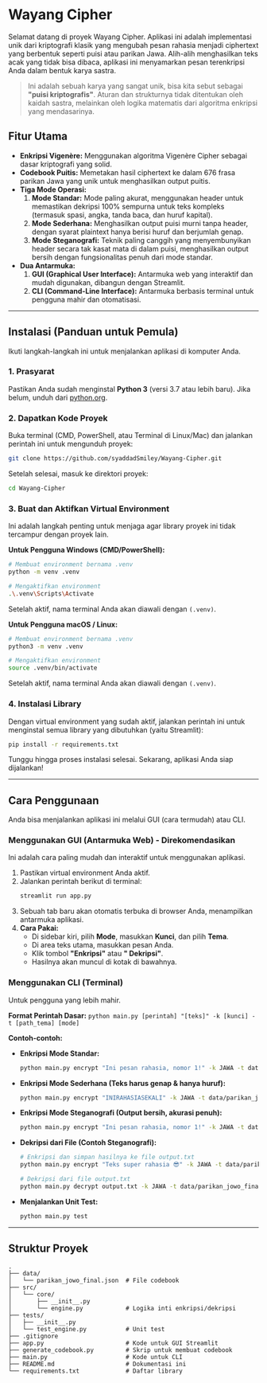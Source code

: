 # Wayang Cipher

Selamat datang di proyek Wayang Cipher. Aplikasi ini adalah implementasi unik dari kriptografi klasik yang mengubah pesan rahasia menjadi ciphertext yang berbentuk seperti puisi atau parikan Jawa. Alih-alih menghasilkan teks acak yang tidak bisa dibaca, aplikasi ini menyamarkan pesan terenkripsi Anda dalam bentuk karya sastra.

> Ini adalah sebuah karya yang sangat unik, bisa kita sebut sebagai **"puisi kriptografis"**. Aturan dan strukturnya tidak ditentukan oleh kaidah sastra, melainkan oleh logika matematis dari algoritma enkripsi yang mendasarinya.



## Fitur Utama
- **Enkripsi Vigenère:** Menggunakan algoritma Vigenère Cipher sebagai dasar kriptografi yang solid.
- **Codebook Puitis:** Memetakan hasil ciphertext ke dalam 676 frasa parikan Jawa yang unik untuk menghasilkan output puitis.
- **Tiga Mode Operasi:**
    1.  **Mode Standar:** Mode paling akurat, menggunakan header untuk memastikan dekripsi 100% sempurna untuk teks kompleks (termasuk spasi, angka, tanda baca, dan huruf kapital).
    2.  **Mode Sederhana:** Menghasilkan output puisi murni tanpa header, dengan syarat plaintext hanya berisi huruf dan berjumlah genap.
    3.  **Mode Steganografi:** Teknik paling canggih yang menyembunyikan header secara tak kasat mata di dalam puisi, menghasilkan output bersih dengan fungsionalitas penuh dari mode standar.
- **Dua Antarmuka:**
    1.  **GUI (Graphical User Interface):** Antarmuka web yang interaktif dan mudah digunakan, dibangun dengan Streamlit.
    2.  **CLI (Command-Line Interface):** Antarmuka berbasis terminal untuk pengguna mahir dan otomatisasi.

---

## Instalasi (Panduan untuk Pemula)
Ikuti langkah-langkah ini untuk menjalankan aplikasi di komputer Anda.

### 1. Prasyarat
Pastikan Anda sudah menginstal **Python 3** (versi 3.7 atau lebih baru). Jika belum, unduh dari [python.org](https://www.python.org/downloads/).

### 2. Dapatkan Kode Proyek
Buka terminal (CMD, PowerShell, atau Terminal di Linux/Mac) dan jalankan perintah ini untuk mengunduh proyek:
```bash
git clone https://github.com/syaddadSmiley/Wayang-Cipher.git
```

Setelah selesai, masuk ke direktori proyek:
```bash
cd Wayang-Cipher
```

### 3. Buat dan Aktifkan Virtual Environment
Ini adalah langkah penting untuk menjaga agar library proyek ini tidak tercampur dengan proyek lain.

**Untuk Pengguna Windows (CMD/PowerShell):**
```bash
# Membuat environment bernama .venv
python -m venv .venv

# Mengaktifkan environment
.\.venv\Scripts\Activate
```
Setelah aktif, nama terminal Anda akan diawali dengan `(.venv)`.

**Untuk Pengguna macOS / Linux:**
```bash
# Membuat environment bernama .venv
python3 -m venv .venv

# Mengaktifkan environment
source .venv/bin/activate
```
Setelah aktif, nama terminal Anda akan diawali dengan `(.venv)`.

### 4. Instalasi Library
Dengan virtual environment yang sudah aktif, jalankan perintah ini untuk menginstal semua library yang dibutuhkan (yaitu Streamlit):
```bash
pip install -r requirements.txt
```
Tunggu hingga proses instalasi selesai. Sekarang, aplikasi Anda siap dijalankan!

---

## Cara Penggunaan

Anda bisa menjalankan aplikasi ini melalui GUI (cara termudah) atau CLI.

### Menggunakan GUI (Antarmuka Web) - Direkomendasikan
Ini adalah cara paling mudah dan interaktif untuk menggunakan aplikasi.

1.  Pastikan virtual environment Anda aktif.
2.  Jalankan perintah berikut di terminal:
    ```bash
    streamlit run app.py
    ```
3.  Sebuah tab baru akan otomatis terbuka di browser Anda, menampilkan antarmuka aplikasi.
4.  **Cara Pakai:**
    - Di sidebar kiri, pilih **Mode**, masukkan **Kunci**, dan pilih **Tema**.
    - Di area teks utama, masukkan pesan Anda.
    - Klik tombol **"Enkripsi"** atau **" Dekripsi"**.
    - Hasilnya akan muncul di kotak di bawahnya.

### Menggunakan CLI (Terminal)
Untuk pengguna yang lebih mahir.

**Format Perintah Dasar:**
`python main.py [perintah] "[teks]" -k [kunci] -t [path_tema] [mode]`

**Contoh-contoh:**

* **Enkripsi Mode Standar:**
    ```bash
    python main.py encrypt "Ini pesan rahasia, nomor 1!" -k JAWA -t data/parikan_jowo_final.json
    ```

* **Enkripsi Mode Sederhana (Teks harus genap & hanya huruf):**
    ```bash
    python main.py encrypt "INIRAHASIASEKALI" -k JAWA -t data/parikan_jowo_final.json --simple
    ```

* **Enkripsi Mode Steganografi (Output bersih, akurasi penuh):**
    ```bash
    python main.py encrypt "Ini pesan rahasia, nomor 1!" -k JAWA -t data/parikan_jowo_final.json --steganography
    ```

* **Dekripsi dari File (Contoh Steganografi):**
    ```bash
    # Enkripsi dan simpan hasilnya ke file output.txt
    python main.py encrypt "Teks super rahasia 😎" -k JAWA -t data/parikan_jowo_final.json --steganography -o output.txt

    # Dekripsi dari file output.txt
    python main.py decrypt output.txt -k JAWA -t data/parikan_jowo_final.json --steganography
    ```
* **Menjalankan Unit Test:**
    ```bash
    python main.py test
    ```
---

## Struktur Proyek
```
.
├── data/
│   └── parikan_jowo_final.json  # File codebook
├── src/
│   └── core/
│       ├── __init__.py
│       └── engine.py            # Logika inti enkripsi/dekripsi
├── tests/
│   ├── __init__.py
│   └── test_engine.py           # Unit test
├── .gitignore
├── app.py                       # Kode untuk GUI Streamlit
├── generate_codebook.py         # Skrip untuk membuat codebook
├── main.py                      # Kode untuk CLI
├── README.md                    # Dokumentasi ini
└── requirements.txt             # Daftar library
```
